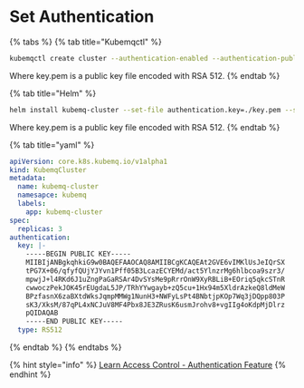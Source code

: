 # Set Authentication


{% tabs %}
{% tab title="Kubemqctl" %}
```bash
kubemqctl create cluster --authentication-enabled --authentication-public-key-file ./key.pem --authentication-public-key-type "RS512"
```

Where key.pem is a public key file encoded with RSA 512.
{% endtab %}

{% tab title="Helm" %}
```bash
helm install kubemq-cluster --set-file authentication.key=./key.pem --set authentication.type=RS512 kubemq-charts/kubemq
```

Where key.pem is a public key file encoded with RSA 512.
{% endtab %}

{% tab title="yaml" %}
```yaml
apiVersion: core.k8s.kubemq.io/v1alpha1
kind: KubemqCluster
metadata:
  name: kubemq-cluster
  namesapce: kubemq
  labels:
    app: kubemq-cluster
spec:
  replicas: 3
authentication:
  key: |-
    -----BEGIN PUBLIC KEY-----
    MIIBIjANBgkqhkiG9w0BAQEFAAOCAQ8AMIIBCgKCAQEAt2GVE6vIMKlUsJeIQrSX
    tPG7X+06/qfyfQUjYJYvn1Pff05B3LcazECYEMd/act5YlnzrMg6hlbcoa9szr3/
    mpwjJ+l4RKd6J1uZngPaGaRSAr4DvSYsMe9pRrrOnW9XyRBLiB+EOriq5qkcSTnR
    cwwoczPekJOK45rEUgdaL5JP/TRhYYwgayb+zQ5cu+1Hx94m5XldrAzkeQ8ldMeW
    BPzfasnX6zaBXtdWksJqmpMMWg1NunH3+NWFyLsPt4BNbtjpKOp7Wq3jDQpp803P
    sK3/XksM/87qPL4xNCJuV8MF4Pbx8JE3ZRusK6usmJrohv8+vgIIg4oKdpMjDlrz
    pQIDAQAB
    -----END PUBLIC KEY-----
  type: RS512  
```
{% endtab %}
{% endtabs %}


{% hint style="info" %}
[Learn Access Control - Authentication Feature](../../learn/access-control/authentication.md)
{% endhint %}
